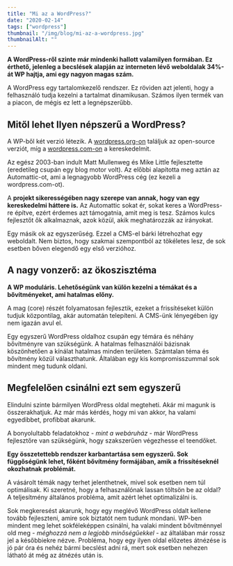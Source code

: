 ```yaml
---
title: "Mi az a WordPress?"
date: "2020-02-14"
tags: ["wordpress"]
thumbnail: "/img/blog/mi-az-a-wordpress.jpg"
thumbnailAlt: ""
---
```


**A WordPress-ről szinte már mindenki hallott valamilyen formában. Ez érthető, jelenleg a becslések alapján az interneten lévő weboldalak 34%-át WP hajtja, ami egy nagyon magas szám.**

A WordPress egy tartalomkezelő rendszer. Ez röviden azt jelenti, hogy a felhasználó tudja kezelni a tartalmat dinamikusan. Számos ilyen termék van a piacon, de mégis ez lett a legnépszerűbb.

## Mitől lehet Ilyen népszerű a WordPress?

A WP-ből két verzió létezik. A [wordpress.org-on](https://hu.wordpress.org/) találjuk az open-source verziót, míg a [wordpress.com-on](https://wordpress.com/) a kereskedelmit.

Az egész 2003-ban indult Matt Mullenweg és Mike Little fejlesztette (eredetileg csupán egy blog motor volt). Az előbbi alapította meg aztán az Automattic-ot, ami a legnagyobb WordPress cég (ez kezeli a wordpress.com-ot).

A **projekt sikerességében nagy szerepe van annak, hogy van egy kereskedelmi háttere is.** Az Automattic sokat ér, sokat keres a WordPress-re építve, ezért érdemes azt támogatnia, amit meg is tesz. Számos kulcs fejlesztőt ők alkalmaznak, azok közül, akik meghatározzák az irányokat.

Egy másik ok az egyszerűség. Ezzel a CMS-el bárki létrehozhat egy weboldalt. Nem biztos, hogy szakmai szempontból az tökéletes lesz, de sok esetben bőven elegendő egy első verzióhoz.

## A nagy vonzerő: az ökoszisztéma

**A WP moduláris. Lehetőségünk van külön kezelni a témákat és a bővítményeket, ami hatalmas előny.**

A mag (core) részét folyamatosan fejlesztik, ezeket a frissítéseket külön tudjuk központilag, akár automatán telepíteni. A CMS-ünk lényegében így nem igazán avul el.

Egy egyszerű WordPress oldalhoz csupán egy témára és néhány bővítményre van szükségünk. A hatalmas felhasználói bázisnak köszönhetően a kínálat hatalmas minden területen. Számtalan téma és bővítmény közül választhatunk. Általában egy kis kompromisszummal sok mindent meg tudunk oldani.

## Megfelelően csinálni ezt sem egyszerű

Elindulni szinte bármilyen WordPress oldal megteheti. Akár mi magunk is összerakhatjuk. Az már más kérdés, hogy mi van akkor, ha valami egyedibbet, profibbat akarunk.

A bonyolultabb feladatokhoz - _mint a webáruház_ - már WordPress fejlesztőre van szükségünk, hogy szakszerűen végezhesse el teendőket.

**Egy összetettebb rendszer karbantartása sem egyszerű. Sok függőségünk lehet, főként bővítmény formájában, amik a frissítéseknél okozhatnak problémát.**

A vásárolt témák nagy terhet jelenthetnek, mivel sok esetben nem túl optimálisak. Ki szeretné, hogy a felhasználónak lassan töltsön be az oldal? A teljesítmény általános probléma, amit azért lehet optimalizálni is.

Sok megkeresést akarunk, hogy egy meglévő WordPress oldalt kellene tovább fejleszteni, amire sok biztatót nem tudunk mondani. WP-ben mindent meg lehet sokféleképpen csinálni, ha valaki mindent bővítménnyel old meg - _méghozzá nem a legjobb minőségűekkel_ - az általában már rossz jel a későbbiekre nézve. Probléma, hogy egy ilyen oldal előzetes átnézése is jó pár óra és nehéz bármi becslést adni rá, mert sok esetben nehezen látható át még az átnézés után is.
